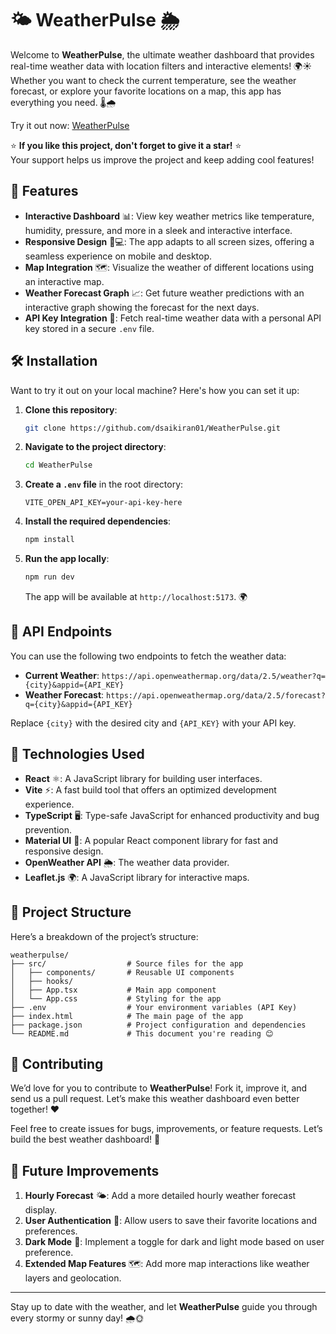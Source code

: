 # 🌤️ WeatherPulse 🌦️

Welcome to **WeatherPulse**, the ultimate weather dashboard that provides real-time weather data with location filters and interactive elements! 🌍☀️ Whether you want to check the current temperature, see the weather forecast, or explore your favorite locations on a map, this app has everything you need. 🌡️🌧️

Try it out now: [WeatherPulse](https://dsaikiran01.github.io/WeatherPulse)

⭐️ **If you like this project, don't forget to give it a star!** ⭐️  
Your support helps us improve the project and keep adding cool features!

## 🚀 Features

- **Interactive Dashboard** 📊: View key weather metrics like temperature, humidity, pressure, and more in a sleek and interactive interface.
- **Responsive Design** 📱💻: The app adapts to all screen sizes, offering a seamless experience on mobile and desktop.
- **Map Integration** 🗺️: Visualize the weather of different locations using an interactive map.
- **Weather Forecast Graph** 📈: Get future weather predictions with an interactive graph showing the forecast for the next days.
- **API Key Integration** 🔑: Fetch real-time weather data with a personal API key stored in a secure `.env` file.

<!-- ## 🎬 Demo

Check out WeatherPulse in action! 🎉

<p align="center">
    <img src="https://your-demo-image-link.com" alt="WeatherPulse Demo">
</p> -->

## 🛠️ Installation

Want to try it out on your local machine? Here's how you can set it up:

1. **Clone this repository**:

   ```bash
   git clone https://github.com/dsaikiran01/WeatherPulse.git
   ```

2. **Navigate to the project directory**:

   ```bash
   cd WeatherPulse
   ```

3. **Create a `.env` file** in the root directory:

   ```env
   VITE_OPEN_API_KEY=your-api-key-here
   ```

4. **Install the required dependencies**:

   ```bash
   npm install
   ```

5. **Run the app locally**:

   ```bash
   npm run dev
   ```

   The app will be available at `http://localhost:5173`. 🌍

## 📡 API Endpoints

You can use the following two endpoints to fetch the weather data:

- **Current Weather**: `https://api.openweathermap.org/data/2.5/weather?q={city}&appid={API_KEY}`
- **Weather Forecast**: `https://api.openweathermap.org/data/2.5/forecast?q={city}&appid={API_KEY}`

Replace `{city}` with the desired city and `{API_KEY}` with your API key.

## 🔧 Technologies Used

- **React** ⚛️: A JavaScript library for building user interfaces.
- **Vite** ⚡: A fast build tool that offers an optimized development experience.
- **TypeScript** 🖥️: Type-safe JavaScript for enhanced productivity and bug prevention.
- **Material UI** 🎨: A popular React component library for fast and responsive design.
- **OpenWeather API** 🌦️: The weather data provider.
- **Leaflet.js** 🌍: A JavaScript library for interactive maps.

## 📂 Project Structure

Here’s a breakdown of the project’s structure:

```
weatherpulse/
├── src/                  # Source files for the app
│   ├── components/       # Reusable UI components
│   ├── hooks/           
│   ├── App.tsx           # Main app component
│   └── App.css           # Styling for the app
├── .env                  # Your environment variables (API Key)
├── index.html            # The main page of the app
├── package.json          # Project configuration and dependencies
└── README.md             # This document you're reading 😊
```

## 🙌 Contributing

We’d love for you to contribute to **WeatherPulse**! Fork it, improve it, and send us a pull request. Let’s make this weather dashboard even better together! ❤️

Feel free to create issues for bugs, improvements, or feature requests. Let’s build the best weather dashboard! 🌈

## 🚀 Future Improvements

1. **Hourly Forecast** 🌤️: Add a more detailed hourly weather forecast display.
2. **User Authentication** 🔐: Allow users to save their favorite locations and preferences.
3. **Dark Mode** 🌙: Implement a toggle for dark and light mode based on user preference.
4. **Extended Map Features** 🗺️: Add more map interactions like weather layers and geolocation.

---

Stay up to date with the weather, and let **WeatherPulse** guide you through every stormy or sunny day! 🌧️🌞
